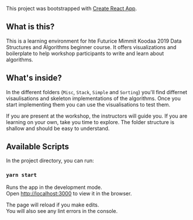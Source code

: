 This project was bootstrapped with [Create React App](https://github.com/facebook/create-react-app).

## What is this?

This is a learning environment for hte Futurice Mimmit Koodaa 2019 Data Structures and Algorithms beginner course.
It offers visualizations and boilerplate to help workshop participants to write and learn about algorithms.

## What's inside?

In the different folders (`Misc`, `Stack`, `Simple` and `Sorting`) you'll find differnet visaulisations and skeleton implementations
of the algorithms. Once you start implementing them you can use the visualisations to test them.

If you are present at the workshop, the instructors will guide you. If you are learning on your own, take you time
to explore. The folder structure is shallow and should be easy to understand.

## Available Scripts

In the project directory, you can run:

### `yarn start`

Runs the app in the development mode.<br />
Open [http://localhost:3000](http://localhost:3000) to view it in the browser.

The page will reload if you make edits.<br />
You will also see any lint errors in the console.
